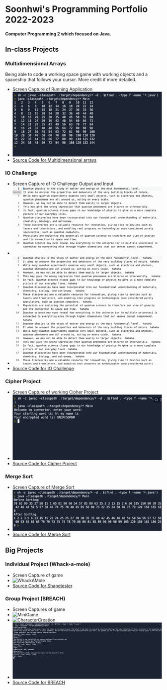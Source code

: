 # Soonhwi's Programming Portfolio 2022-2023
#### Computer Programming 2 which focused on Java.

## In-class Projects

### Multidimensional Arrays
Being able to code a working space game with working objects and a spaceship that follows your cursor. More credit if more detailed. 
* Screen Capture of Running Application
* ![Multidimensional Arrays](https://github.com/Sun-Punks/Portfolio/blob/gh-pages/images/Screen%20Shot%202023-05-31%20at%207.40.01%20AM.png)
* [Source Code for Multidimensional arrays](https://github.com/Sun-Punks/Portfolio/blob/gh-pages/src/multidimensional-arrays.zip) 

### IO Challenge
* Screen Capture of IO Challenge Output and Input
* ![Input](https://github.com/Sun-Punks/Portfolio/blob/gh-pages/images/Screen%20Shot%202023-05-31%20at%208.15.00%20AM.png)
* ![Output](https://github.com/Sun-Punks/Portfolio/blob/gh-pages/images/Screen%20Shot%202023-05-31%20at%208.14.55%20AM.png)
* [Source Code for IO Challenge](https://github.com/Sun-Punks/Portfolio/blob/gh-pages/src/IOChallenge.zip)

### Cipher Project
* Screen Capture of working Cipher Project
* ![CipherProject](https://github.com/Sun-Punks/Portfolio/blob/gh-pages/images/Screen%20Shot%202023-05-31%20at%208.12.03%20AM.png)
* [Source Code for Cipher Project](https://github.com/Sun-Punks/Portfolio/blob/gh-pages/src/Cipher-Project.zip)

### Merge Sort
* Screen Capture of Merge Sort
* ![MergeSort](https://github.com/Sun-Punks/Portfolio/blob/gh-pages/images/Screen%20Shot%202023-05-31%20at%208.22.13%20AM.png)
* [Source Code for Merge Sort](https://github.com/Sun-Punks/Portfolio/blob/gh-pages/src/Merge-Sort.zip)

## Big Projects

### Individual Project (Whack-a-mole)
* Screen Capture of game
* ![WhackAMole]()
* [Source Code for Shapetester]()

### Group Project (BREACH)
* Screen Captures of game
* ![MiniGame]()
* ![CharacterCreation]()
* ![CombatGameplay](https://github.com/Sun-Punks/Portfolio/blob/gh-pages/images/Screen%20Shot%202023-04-28%20at%209.14.12%20AM.png)
* [Source Code for BREACH](https://github.com/Sun-Punks/Portfolio/blob/gh-pages/src/RPG_Group_Project-main.zip)
